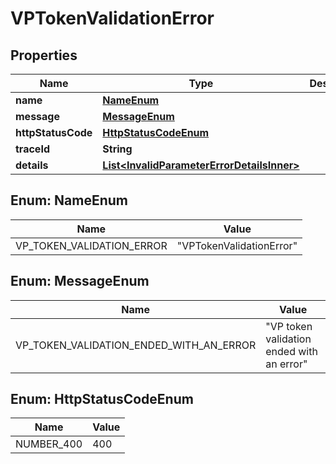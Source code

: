 # VPTokenValidationError

## Properties

| Name               | Type                                                                                      | Description | Notes      |
| ------------------ | ----------------------------------------------------------------------------------------- | ----------- | ---------- |
| **name**           | [**NameEnum**](#NameEnum)                                                                 |             |            |
| **message**        | [**MessageEnum**](#MessageEnum)                                                           |             |            |
| **httpStatusCode** | [**HttpStatusCodeEnum**](#HttpStatusCodeEnum)                                             |             |            |
| **traceId**        | **String**                                                                                |             |            |
| **details**        | [**List&lt;InvalidParameterErrorDetailsInner&gt;**](InvalidParameterErrorDetailsInner.md) |             | [optional] |

## Enum: NameEnum

| Name                      | Value                              |
| ------------------------- | ---------------------------------- |
| VP_TOKEN_VALIDATION_ERROR | &quot;VPTokenValidationError&quot; |

## Enum: MessageEnum

| Name                                    | Value                                               |
| --------------------------------------- | --------------------------------------------------- |
| VP_TOKEN_VALIDATION_ENDED_WITH_AN_ERROR | &quot;VP token validation ended with an error&quot; |

## Enum: HttpStatusCodeEnum

| Name       | Value |
| ---------- | ----- |
| NUMBER_400 | 400   |
